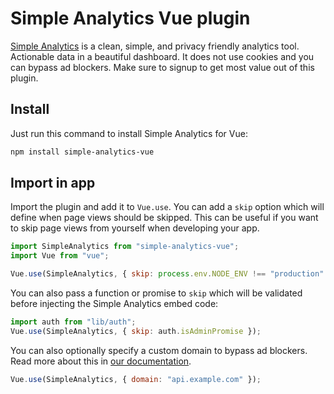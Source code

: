 # Simple Analytics Vue plugin

[Simple Analytics](https://simpleanalytics.com) is a clean, simple, and privacy friendly analytics tool. Actionable data in a beautiful dashboard. It does not use cookies and you can bypass ad blockers. Make sure to signup to get most value out of this plugin.

## Install

Just run this command to install Simple Analytics for Vue:

```bash
npm install simple-analytics-vue
```

## Import in app

Import the plugin and add it to `Vue.use`. You can add a `skip` option which will define when page views should be skipped. This can be useful if you want to skip page views from yourself when developing your app.

```js
import SimpleAnalytics from "simple-analytics-vue";
import Vue from "vue";

Vue.use(SimpleAnalytics, { skip: process.env.NODE_ENV !== "production" });
```

You can also pass a function or promise to `skip` which will be validated before injecting the Simple Analytics embed code:

```js
import auth from "lib/auth";
Vue.use(SimpleAnalytics, { skip: auth.isAdminPromise });
```

You can also optionally specify a custom domain to bypass ad blockers. Read more about this in [our documentation](https://docs.simpleanalytics.com/bypass-ad-blockers).

```js
Vue.use(SimpleAnalytics, { domain: "api.example.com" });
```
